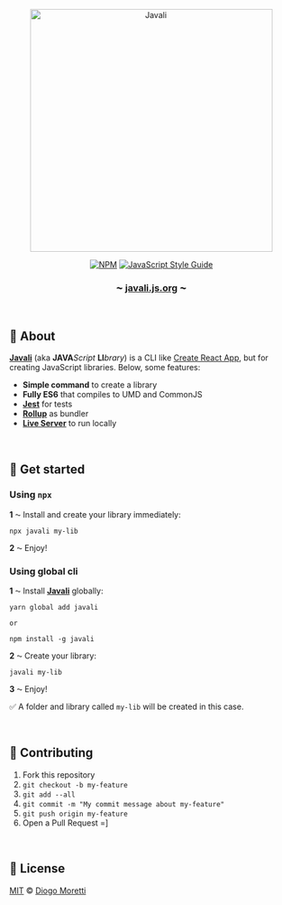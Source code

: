 <p align="center">
<img src="https://user-images.githubusercontent.com/2853428/54870888-3b2b5800-4d8b-11e9-8e3d-f56fd7692117.png" alt="Javali" width="430">
<p align="center">
    <a href="https://www.npmjs.com/package/javali"><img alt="NPM" src="https://img.shields.io/npm/v/javali.svg?style=flat-square"></a> <a href="https://standardjs.com"><img src="https://img.shields.io/badge/code_style-standard-brightgreen.svg?style=flat-square" alt="JavaScript Style Guide" /></a>
</p>
<h3 align="center"><strong>⁓ <a href="https://javali.js.org">javali.js.org</a> ⁓</strong></h3>
</p>
<br>

## 🐗 About

**[Javali](https://javali.js.org/)** (aka **JAVA***Script* **LI***brary*) is a CLI like [Create React App](https://github.com/facebook/create-react-app), but for creating JavaScript libraries. Below, some features:

- **Simple command** to create a library
- **Fully ES6** that compiles to UMD and CommonJS
- **[Jest](https://jestjs.io/)** for tests
- **[Rollup](https://rollupjs.org)** as bundler
- **[Live Server](https://github.com/tapio/live-server)** to run locally

<br>

## 🐗 Get started

### Using `npx`

**1** ⁓ Install and create your library immediately:


```shell
npx javali my-lib
```

**2** ⁓ Enjoy!

### Using global cli

**1** ⁓ Install **[Javali](https://javali.js.org/)** globally:

```shell
yarn global add javali

or

npm install -g javali
```

**2** ⁓ Create your library:

```shell
javali my-lib
```

**3** ⁓ Enjoy!



✅ A folder and library called `my-lib` will be created in this case.

<br>

## 🐗 Contributing

1. Fork this repository
2. `git checkout -b my-feature`
3. `git add --all`
4. `git commit -m "My commit message about my-feature"`
5. `git push origin my-feature`
6. Open a Pull Request =]

<br>

## 🐗 License

[MIT](./license.md) © [Diogo Moretti](https://github.com/diogomoretti)
